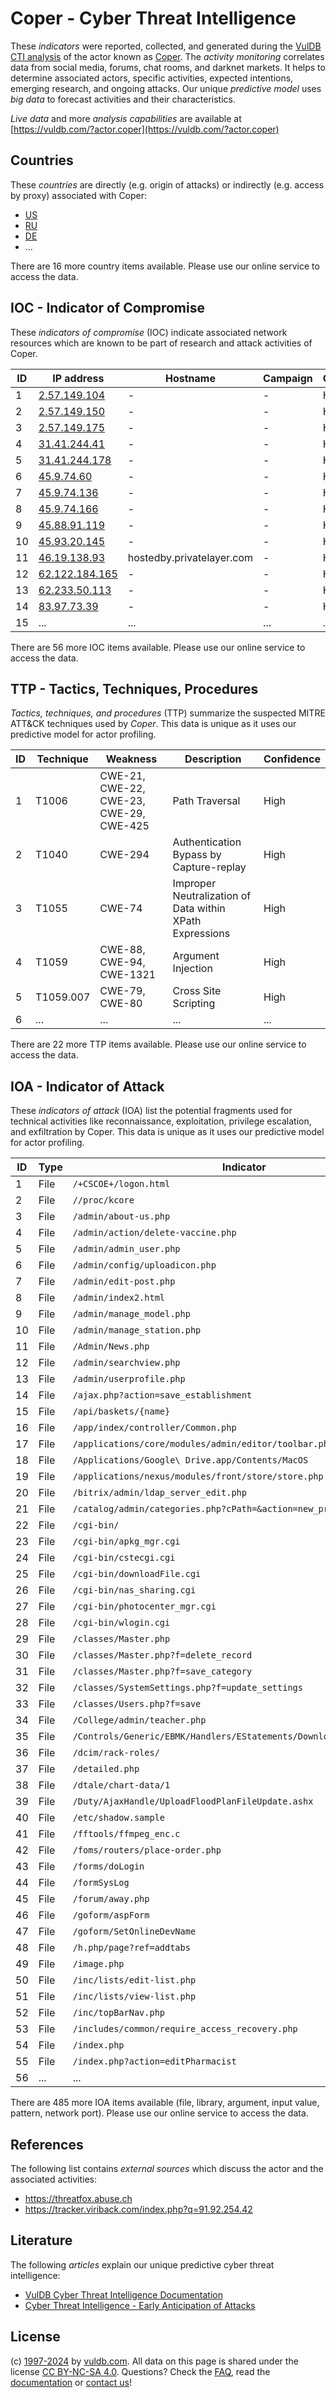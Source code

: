# Coper - Cyber Threat Intelligence

These _indicators_ were reported, collected, and generated during the [VulDB CTI analysis](https://vuldb.com/?kb.cti) of the actor known as [Coper](https://vuldb.com/?actor.coper). The _activity monitoring_ correlates data from social media, forums, chat rooms, and darknet markets. It helps to determine associated actors, specific activities, expected intentions, emerging research, and ongoing attacks. Our unique _predictive model_ uses _big data_ to forecast activities and their characteristics.

_Live data_ and more _analysis capabilities_ are available at [https://vuldb.com/?actor.coper](https://vuldb.com/?actor.coper)

## Countries

These _countries_ are directly (e.g. origin of attacks) or indirectly (e.g. access by proxy) associated with Coper:

* [US](https://vuldb.com/?country.us)
* [RU](https://vuldb.com/?country.ru)
* [DE](https://vuldb.com/?country.de)
* ...

There are 16 more country items available. Please use our online service to access the data.

## IOC - Indicator of Compromise

These _indicators of compromise_ (IOC) indicate associated network resources which are known to be part of research and attack activities of Coper.

ID | IP address | Hostname | Campaign | Confidence
-- | ---------- | -------- | -------- | ----------
1 | [2.57.149.104](https://vuldb.com/?ip.2.57.149.104) | - | - | High
2 | [2.57.149.150](https://vuldb.com/?ip.2.57.149.150) | - | - | High
3 | [2.57.149.175](https://vuldb.com/?ip.2.57.149.175) | - | - | High
4 | [31.41.244.41](https://vuldb.com/?ip.31.41.244.41) | - | - | High
5 | [31.41.244.178](https://vuldb.com/?ip.31.41.244.178) | - | - | High
6 | [45.9.74.60](https://vuldb.com/?ip.45.9.74.60) | - | - | High
7 | [45.9.74.136](https://vuldb.com/?ip.45.9.74.136) | - | - | High
8 | [45.9.74.166](https://vuldb.com/?ip.45.9.74.166) | - | - | High
9 | [45.88.91.119](https://vuldb.com/?ip.45.88.91.119) | - | - | High
10 | [45.93.20.145](https://vuldb.com/?ip.45.93.20.145) | - | - | High
11 | [46.19.138.93](https://vuldb.com/?ip.46.19.138.93) | hostedby.privatelayer.com | - | High
12 | [62.122.184.165](https://vuldb.com/?ip.62.122.184.165) | - | - | High
13 | [62.233.50.113](https://vuldb.com/?ip.62.233.50.113) | - | - | High
14 | [83.97.73.39](https://vuldb.com/?ip.83.97.73.39) | - | - | High
15 | ... | ... | ... | ...

There are 56 more IOC items available. Please use our online service to access the data.

## TTP - Tactics, Techniques, Procedures

_Tactics, techniques, and procedures_ (TTP) summarize the suspected MITRE ATT&CK techniques used by _Coper_. This data is unique as it uses our predictive model for actor profiling.

ID | Technique | Weakness | Description | Confidence
-- | --------- | -------- | ----------- | ----------
1 | T1006 | CWE-21, CWE-22, CWE-23, CWE-29, CWE-425 | Path Traversal | High
2 | T1040 | CWE-294 | Authentication Bypass by Capture-replay | High
3 | T1055 | CWE-74 | Improper Neutralization of Data within XPath Expressions | High
4 | T1059 | CWE-88, CWE-94, CWE-1321 | Argument Injection | High
5 | T1059.007 | CWE-79, CWE-80 | Cross Site Scripting | High
6 | ... | ... | ... | ...

There are 22 more TTP items available. Please use our online service to access the data.

## IOA - Indicator of Attack

These _indicators of attack_ (IOA) list the potential fragments used for technical activities like reconnaissance, exploitation, privilege escalation, and exfiltration by Coper. This data is unique as it uses our predictive model for actor profiling.

ID | Type | Indicator | Confidence
-- | ---- | --------- | ----------
1 | File | `/+CSCOE+/logon.html` | High
2 | File | `//proc/kcore` | Medium
3 | File | `/admin/about-us.php` | High
4 | File | `/admin/action/delete-vaccine.php` | High
5 | File | `/admin/admin_user.php` | High
6 | File | `/admin/config/uploadicon.php` | High
7 | File | `/admin/edit-post.php` | High
8 | File | `/admin/index2.html` | High
9 | File | `/admin/manage_model.php` | High
10 | File | `/admin/manage_station.php` | High
11 | File | `/Admin/News.php` | High
12 | File | `/admin/searchview.php` | High
13 | File | `/admin/userprofile.php` | High
14 | File | `/ajax.php?action=save_establishment` | High
15 | File | `/api/baskets/{name}` | High
16 | File | `/app/index/controller/Common.php` | High
17 | File | `/applications/core/modules/admin/editor/toolbar.php` | High
18 | File | `/Applications/Google\ Drive.app/Contents/MacOS` | High
19 | File | `/applications/nexus/modules/front/store/store.php` | High
20 | File | `/bitrix/admin/ldap_server_edit.php` | High
21 | File | `/catalog/admin/categories.php?cPath=&action=new_product` | High
22 | File | `/cgi-bin/` | Medium
23 | File | `/cgi-bin/apkg_mgr.cgi` | High
24 | File | `/cgi-bin/cstecgi.cgi` | High
25 | File | `/cgi-bin/downloadFile.cgi` | High
26 | File | `/cgi-bin/nas_sharing.cgi` | High
27 | File | `/cgi-bin/photocenter_mgr.cgi` | High
28 | File | `/cgi-bin/wlogin.cgi` | High
29 | File | `/classes/Master.php` | High
30 | File | `/classes/Master.php?f=delete_record` | High
31 | File | `/classes/Master.php?f=save_category` | High
32 | File | `/classes/SystemSettings.php?f=update_settings` | High
33 | File | `/classes/Users.php?f=save` | High
34 | File | `/College/admin/teacher.php` | High
35 | File | `/Controls/Generic/EBMK/Handlers/EStatements/DownloadEStatement.ashx` | High
36 | File | `/dcim/rack-roles/` | High
37 | File | `/detailed.php` | High
38 | File | `/dtale/chart-data/1` | High
39 | File | `/Duty/AjaxHandle/UploadFloodPlanFileUpdate.ashx` | High
40 | File | `/etc/shadow.sample` | High
41 | File | `/fftools/ffmpeg_enc.c` | High
42 | File | `/foms/routers/place-order.php` | High
43 | File | `/forms/doLogin` | High
44 | File | `/formSysLog` | Medium
45 | File | `/forum/away.php` | High
46 | File | `/goform/aspForm` | High
47 | File | `/goform/SetOnlineDevName` | High
48 | File | `/h.php/page?ref=addtabs` | High
49 | File | `/image.php` | Medium
50 | File | `/inc/lists/edit-list.php` | High
51 | File | `/inc/lists/view-list.php` | High
52 | File | `/inc/topBarNav.php` | High
53 | File | `/includes/common/require_access_recovery.php` | High
54 | File | `/index.php` | Medium
55 | File | `/index.php?action=editPharmacist` | High
56 | ... | ... | ...

There are 485 more IOA items available (file, library, argument, input value, pattern, network port). Please use our online service to access the data.

## References

The following list contains _external sources_ which discuss the actor and the associated activities:

* https://threatfox.abuse.ch
* https://tracker.viriback.com/index.php?q=91.92.254.42

## Literature

The following _articles_ explain our unique predictive cyber threat intelligence:

* [VulDB Cyber Threat Intelligence Documentation](https://vuldb.com/?kb.cti)
* [Cyber Threat Intelligence - Early Anticipation of Attacks](https://www.scip.ch/en/?labs.20201022)

## License

(c) [1997-2024](https://vuldb.com/?kb.changelog) by [vuldb.com](https://vuldb.com/?kb.about). All data on this page is shared under the license [CC BY-NC-SA 4.0](https://creativecommons.org/licenses/by-nc-sa/4.0/). Questions? Check the [FAQ](https://vuldb.com/?kb.faq), read the [documentation](https://vuldb.com/?kb) or [contact us](https://vuldb.com/?contact)!
